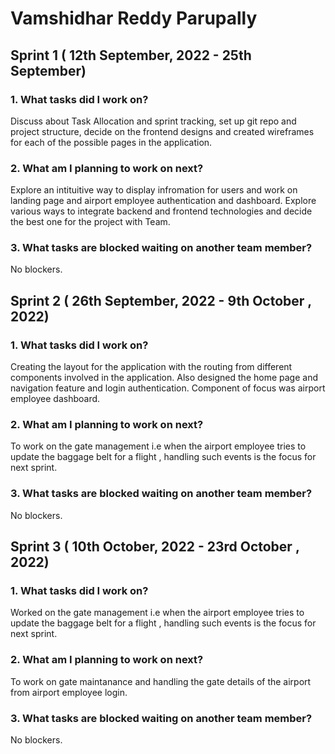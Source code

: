 
# Vamshidhar Reddy Parupally

## Sprint 1 ( 12th September, 2022 - 25th September)

### 1. What tasks did I work on?

Discuss about Task Allocation and sprint tracking, set up git repo and project structure, decide on the frontend designs and created wireframes for each of the possible pages in the application.

### 2. What am I planning to work on next?
Explore an intituitive way to display infromation for users and work on landing page and airport employee authentication and dashboard.
Explore various ways to integrate backend and frontend technologies and decide the best one for the project with Team. 

### 3. What tasks are blocked waiting on another team member?

No blockers.

## Sprint 2 ( 26th September, 2022 - 9th October , 2022)

### 1. What tasks did I work on?

Creating the layout for the application with the routing from different components involved in the application. Also designed the home page and navigation feature and login authentication. Component of focus was airport employee dashboard.

### 2. What am I planning to work on next?
To work on the gate management i.e when the airport employee tries to update the baggage belt for a flight , handling such events is the focus for next sprint.

### 3. What tasks are blocked waiting on another team member?

No blockers.

## Sprint 3 ( 10th October, 2022 - 23rd October , 2022)

### 1. What tasks did I work on?

Worked on the gate management i.e when the airport employee tries to update the baggage belt for a flight , handling such events is the focus for next sprint.

### 2. What am I planning to work on next?
To work on gate maintanance and handling the gate details of the airport from airport employee login.

### 3. What tasks are blocked waiting on another team member?

No blockers.
